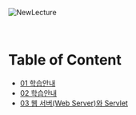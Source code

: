 ![NewLecture](https://user-images.githubusercontent.com/80089860/157815319-41f48e6a-3f90-4e19-a325-f9fc345a571d.PNG)

<br>

# Table of Content

- [01 학습안내](https://github.com/Jinuk93/TIL/blob/master/JSP/2020%20Servlet%26JSP%20Programming/01_%ED%95%99%EC%8A%B5%EC%95%88%EB%82%B4.md)
- [02 학습안내](https://github.com/Jinuk93/TIL/blob/master/JSP/2020%20Servlet%26JSP%20Programming/01_%ED%95%99%EC%8A%B5%EC%95%88%EB%82%B4.md)
- [03 웹 서버(Web Server)와 Servlet](https://github.com/Jinuk93/TIL/blob/master/JSP/2020%20Servlet%26JSP%20Programming/03_%EC%9B%B9%20%EC%84%9C%EB%B2%84(Web%20Server)%EC%99%80%20Servlet.md)

